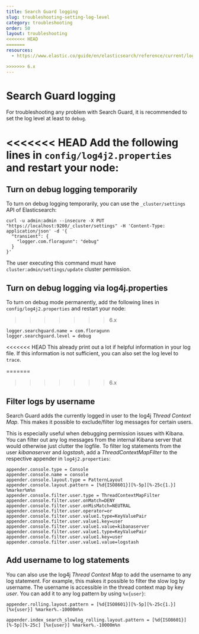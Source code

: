 ```yaml
---
title: Search Guard logging
slug: troubleshooting-setting-log-level
category: troubleshooting
order: 50
layout: troubleshooting
<<<<<<< HEAD
=======
resources:
  - https://www.elastic.co/guide/en/elasticsearch/reference/current/logging.html|Elasticsearch logging configuration (website)

>>>>>>> 6.x
---
```


<!--- Copryight 2017 floragunn GmbH -->

# Search Guard logging

For troubleshooting any problem with Search Guard, it is recommended to set the log level at least to `debug`.

<<<<<<< HEAD
Add the following lines in `config/log4j2.properties` and restart your node:
=======
## Turn on debug logging temporarily 

To turn on debug logging temporarily, you can use the  `_cluster/settings` API of Elasticsearch:

```
curl -u admin:admin --insecure -X PUT "https://localhost:9200/_cluster/settings" -H 'Content-Type: application/json' -d '{
  "transient": {
    "logger.com.floragunn": "debug"
  }
}'
```

The user executing this command must have `cluster:admin/settings/update` cluster permission.

## Turn on debug logging via log4j.properties

To turn on debug mode permanently, add the following lines in `config/log4j2.properties` and restart your node:
>>>>>>> 6.x

```
logger.searchguard.name = com.floragunn
logger.searchguard.level = debug
```

<<<<<<< HEAD
This already print out a lot if helpful information in your log file. If this information is not sufficient, you can also set the log level to `trace`.

=======
>>>>>>> 6.x
## Filter logs by username

Search Guard adds the currently logged in user to the log4j *Thread Context Map*. This makes it possible to exclude/filter log messages for certain users.

This is especially useful when debugging permission issues with Kibana. You can filter out any log messages from the internal Kibana server that would otherwise just clutter the logfile. To filter log statements from the user *kibanaserver* and *logstash*, add a *ThreadContextMapFilter* to the respective appender in `log4j2.properties`:
 
``` 
appender.console.type = Console
appender.console.name = console
appender.console.layout.type = PatternLayout
appender.console.layout.pattern = [%d{ISO8601}][%-5p][%-25c{1.}] %marker%m%n
appender.console.filter.user.type = ThreadContextMapFilter
appender.console.filter.user.onMatch=DENY
appender.console.filter.user.onMisMatch=NEUTRAL
appender.console.filter.user.operator=or
appender.console.filter.user.value1.type=KeyValuePair
appender.console.filter.user.value1.key=user
appender.console.filter.user.value1.value=kibanaserver
appender.console.filter.user.value1.type=KeyValuePair
appender.console.filter.user.value1.key=user
appender.console.filter.user.value1.value=logstash

```

## Add username to log statements

You can also use the log4j *Thread Context Map* to add the username to any log statement. For example, this makes it possible to filter the slow log by username. The username is accessible in the thread context map by key *user*. You can add it to any log pattern by using `%x{user}`: 

```
appender.rolling.layout.pattern = [%d{ISO8601}][%-5p][%-25c{1.}][%x{user}] %marker%.-10000m%n

appender.index_search_slowlog_rolling.layout.pattern = [%d{ISO8601}][%-5p][%-25c] [%x{user}] %marker%.-10000m%n
```